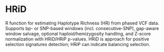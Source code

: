 # HRiD
R function for estimating Haplotype Richness (HR) from phased VCF data. Supports bp- or SNP-based windows (incl. consecutive-SNP), gap-aware window salvage, optional haploid/hemizygosity handling, and Z-score normalization with HRiD/HRiP p-values. HRiD is approach for positive selection signatures detection; HRiP can indicate balancing selection.
